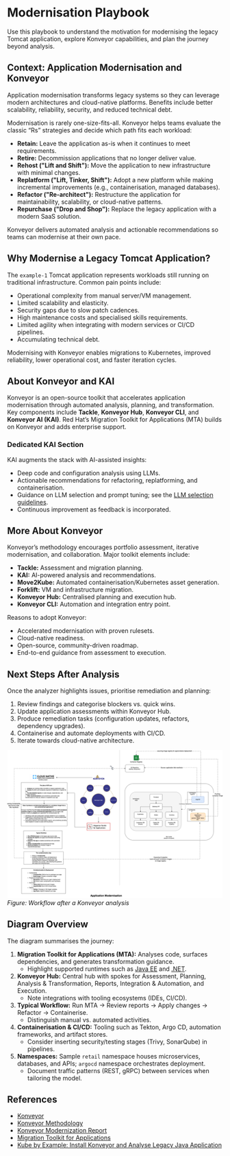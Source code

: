 # Modernisation Playbook

Use this playbook to understand the motivation for modernising the legacy Tomcat application, explore Konveyor capabilities, and plan the journey beyond analysis.

## Context: Application Modernisation and Konveyor

Application modernisation transforms legacy systems so they can leverage modern architectures and cloud-native platforms. Benefits include better scalability, reliability, security, and reduced technical debt.

Modernisation is rarely one-size-fits-all. Konveyor helps teams evaluate the classic “Rs” strategies and decide which path fits each workload:

- **Retain:** Leave the application as-is when it continues to meet requirements.
- **Retire:** Decommission applications that no longer deliver value.
- **Rehost ("Lift and Shift"):** Move the application to new infrastructure with minimal changes.
- **Replatform ("Lift, Tinker, Shift"):** Adopt a new platform while making incremental improvements (e.g., containerisation, managed databases).
- **Refactor ("Re-architect"):** Restructure the application for maintainability, scalability, or cloud-native patterns.
- **Repurchase ("Drop and Shop"):** Replace the legacy application with a modern SaaS solution.

Konveyor delivers automated analysis and actionable recommendations so teams can modernise at their own pace.

## Why Modernise a Legacy Tomcat Application?

The `example-1` Tomcat application represents workloads still running on traditional infrastructure. Common pain points include:

- Operational complexity from manual server/VM management.
- Limited scalability and elasticity.
- Security gaps due to slow patch cadences.
- High maintenance costs and specialised skills requirements.
- Limited agility when integrating with modern services or CI/CD pipelines.
- Accumulating technical debt.

Modernising with Konveyor enables migrations to Kubernetes, improved reliability, lower operational cost, and faster iteration cycles.

## About Konveyor and KAI

Konveyor is an open-source toolkit that accelerates application modernisation through automated analysis, planning, and transformation. Key components include **Tackle**, **Konveyor Hub**, **Konveyor CLI**, and **Konveyor AI (KAI)**. Red Hat’s Migration Toolkit for Applications (MTA) builds on Konveyor and adds enterprise support.

### Dedicated KAI Section

KAI augments the stack with AI-assisted insights:

- Deep code and configuration analysis using LLMs.
- Actionable recommendations for refactoring, replatforming, and containerisation.
- Guidance on LLM selection and prompt tuning; see the [LLM selection guidelines](https://github.com/konveyor/kai/blob/main/docs/llm_selection.md).
- Continuous improvement as feedback is incorporated.

## More About Konveyor

Konveyor’s methodology encourages portfolio assessment, iterative modernisation, and collaboration. Major toolkit elements include:

- **Tackle:** Assessment and migration planning.
- **KAI:** AI-powered analysis and recommendations.
- **Move2Kube:** Automated containerisation/Kubernetes asset generation.
- **Forklift:** VM and infrastructure migration.
- **Konveyor Hub:** Centralised planning and execution hub.
- **Konveyor CLI:** Automation and integration entry point.

Reasons to adopt Konveyor:

- Accelerated modernisation with proven rulesets.
- Cloud-native readiness.
- Open-source, community-driven roadmap.
- End-to-end guidance from assessment to execution.

## Next Steps After Analysis

Once the analyzer highlights issues, prioritise remediation and planning:

1. Review findings and categorise blockers vs. quick wins.
2. Update application assessments within Konveyor Hub.
3. Produce remediation tasks (configuration updates, refactors, dependency upgrades).
4. Containerise and automate deployments with CI/CD.
5. Iterate towards cloud-native architecture.

![What to do after an application is reviewed and analysed by Konveyor](../images/modernisation-overview.png)
*Figure: Workflow after a Konveyor analysis*

## Diagram Overview

The diagram summarises the journey:

1. **Migration Toolkit for Applications (MTA):** Analyses code, surfaces dependencies, and generates transformation guidance.
   - Highlight supported runtimes such as [Java EE](https://www.oracle.com/java/technologies/java-ee-glance.html) and [.NET](https://dotnet.microsoft.com/en-us/learn/dotnet/what-is-dotnet).
2. **Konveyor Hub:** Central hub with spokes for Assessment, Planning, Analysis & Transformation, Reports, Integration & Automation, and Execution.
   - Note integrations with tooling ecosystems (IDEs, CI/CD).
3. **Typical Workflow:** Run MTA → Review reports → Apply changes → Refactor → Containerise.
   - Distinguish manual vs. automated activities.
4. **Containerisation & CI/CD:** Tooling such as Tekton, Argo CD, automation frameworks, and artifact stores.
   - Consider inserting security/testing stages (Trivy, SonarQube) in pipelines.
5. **Namespaces:** Sample `retail` namespace houses microservices, databases, and APIs; `argocd` namespace orchestrates deployment.
   - Document traffic patterns (REST, gRPC) between services when tailoring the model.

## References

- [Konveyor](https://konveyor.io/)
- [Konveyor Methodology](https://github.com/konveyor/methodology)
- [Konveyor Modernization Report](https://konveyor.io/modernization-report/)
- [Migration Toolkit for Applications](https://developers.redhat.com/products/mta/overview)
- [Kube by Example: Install Konveyor and Analyse Legacy Java Application](https://kubebyexample.com/learning-paths/migrating-kubernetes/install-konveyor-and-analyse-legacy-java-application)

